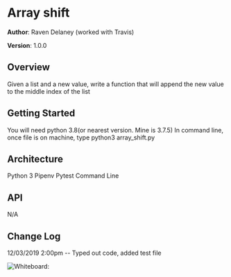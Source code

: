 # Array shift

**Author**: Raven Delaney (worked with Travis)

**Version**: 1.0.0

## Overview
<!-- Provide a high level overview of what this application is and why you are building it, beyond the fact that it's an assignment for a Code Fellows 401 class. (i.e. What's your problem domain?) -->
Given a list and a new value, write a function that will append the new value to the middle index of the list

## Getting Started
<!-- What are the steps that a user must take in order to build this app on their own machine and get it running? -->
You will need python 3.8(or nearest version. Mine is 3.7.5)
In command line, once file is on machine, type
        python3 array_shift.py

## Architecture
<!-- Provide a detailed description of the application design. What technologies (languages, libraries, etc) you're using, and any other relevant design information. This is also an area which you can include any visuals; flow charts, example usage gifs, screen captures, etc.-->
Python 3
Pipenv
Pytest
Command Line

## API
<!-- Provide detailed instructions for your applications usage. This should include any methods or endpoints available to the user/client/developer. Each section should be formatted to provide clear syntax for usage, example calls including input data requirements and options, and example responses or return values. -->
N/A

## Change Log

<!-- Use this are to document the iterative changes made to your application as each feature is successfully implemented. Use time stamps. Here's an example:

01-01-2001 4:59pm - Added functionality to add and delete some things.
-->
12/03/2019 2:00pm -- Typed out code, added test file

![Whiteboard:](https://drive.google.com/file/d/19yVWbaonJ6H6YGaA4ptVm9MMpDdJ1E6-/view?usp=sharing)
